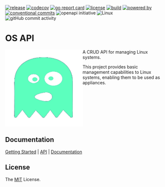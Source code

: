 [![release](https://img.shields.io/github/release/retr0h/osapi.svg?style=for-the-badge)](https://github.com/retr0h/osapi/releases/latest)
[![codecov](https://img.shields.io/codecov/c/github/retr0h/osapi?token=NF0T86B1EP&style=for-the-badge)](https://codecov.io/gh/retr0h/osapi)
[![go report card](https://goreportcard.com/badge/github.com/retr0h/osapi?style=for-the-badge)](https://goreportcard.com/report/github.com/retr0h/osapi)
[![license](https://img.shields.io/badge/license-MIT-brightgreen.svg?style=for-the-badge)](LICENSE)
[![build](https://img.shields.io/github/actions/workflow/status/retr0h/osapi/go.yml?style=for-the-badge)](https://github.com/retr0h/osapi/actions/workflows/go.yml)
[![powered by](https://img.shields.io/badge/powered%20by-goreleaser-green.svg?style=for-the-badge)](https://github.com/goreleaser)
[![conventional commits](https://img.shields.io/badge/Conventional%20Commits-1.0.0-yellow.svg?style=for-the-badge)](https://conventionalcommits.org)
![openapi initiative](https://img.shields.io/badge/openapiinitiative-%23000000.svg?style=for-the-badge&logo=openapiinitiative&logoColor=white)
![Linux](https://img.shields.io/badge/Linux-FCC624?style=for-the-badge&logo=linux&logoColor=black)
![gitHub commit activity](https://img.shields.io/github/commit-activity/m/retr0h/osapi?style=for-the-badge)

# OS API

<img src="asset/logo.png" align="left" width="250px" height="250px" />

A CRUD API for managing Linux systems.

This project provides basic management capabilities to Linux systems, enabling
them to be used as appliances.

<br clear="left"/>

## Documentation

[Getting Started][] | [API][] | [Documentation][]

[Getting Started]: https://retr0h.github.io/osapi/
[API]: https://retr0h.github.io/osapi/category/api
[Documentation]: https://retr0h.github.io/osapi/

## License

The [MIT][] License.

[MIT]: LICENSE
